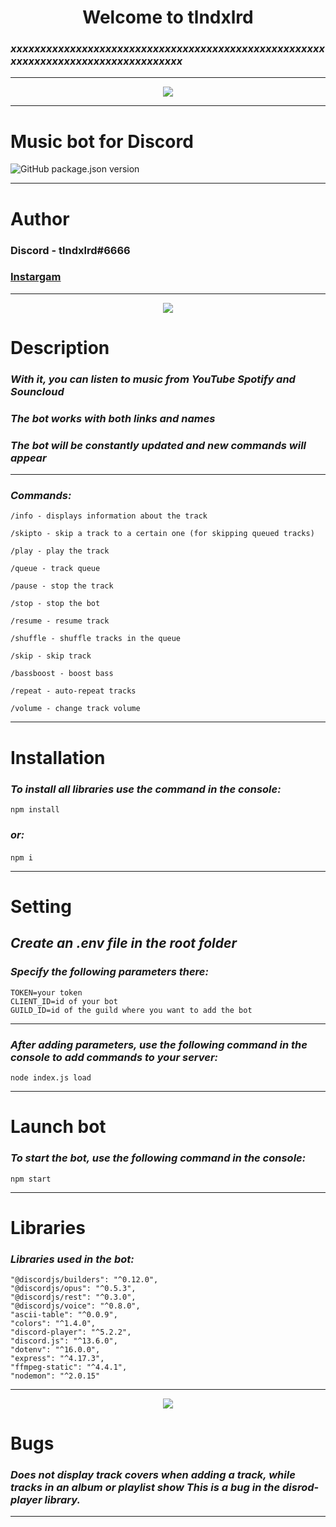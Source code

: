 <h1 p align="center"><b>Welcome to tlndxlrd</b></h1>

### *xxxxxxxxxxxxxxxxxxxxxxxxxxxxxxxxxxxxxxxxxxxxxxxxxxxxxxxxxxxxxxxxxxxxxxxxxxxxxxxxxx*
___

<p align="center"><img src="https://cdn.discordapp.com/attachments/704677949730848769/957404525168320562/anime-art-personazhi-klinok-rassekaiushchii-demonov-demon-sl.jpg"</p>

____

# Music bot for **Discord**
![GitHub package.json version](https://img.shields.io/github/package-json/v/tlndxlrd/discord-music-bot)
___
# **Author**
### **Discord** - tlndxlrd#6666
### [Instargam](https://www.instagram.com/tlndxlrd)
___
<p align="center"><img src="https://cdn.discordapp.com/attachments/704677949730848769/957401589239390208/12344.gif"
</p>

# **Description**
### *With it, you can listen to music from **YouTube** **Spotify** and **Souncloud***
### *The bot works with both **links** and **names***
### *The bot will be constantly updated and new commands will appear*

___
### ***Commands:***
```
/info - displays information about the track

/skipto - skip a track to a certain one (for skipping queued tracks)

/play - play the track

/queue - track queue

/pause - stop the track

/stop - stop the bot

/resume - resume track

/shuffle - shuffle tracks in the queue

/skip - skip track

/bassboost - boost bass

/repeat - auto-repeat tracks

/volume - change track volume
```
___
# **Installation**
### *To install all libraries use the command in the console:*
```
npm install
```

<h3 style="margin-bottom: 20px"><em>or:</em></h3>

```
npm i
```
___
# **Setting**
<h2 style="margin-bottom: 15px"><em>Create an .env file in the root folder</em></h2>

### *Specify the following parameters there:*

```
TOKEN=your token
CLIENT_ID=id of your bot
GUILD_ID=id of the guild where you want to add the bot
```
___
### *After adding parameters, use the following command in the console to add commands to your server:*
```
node index.js load
```
___
# **Launch bot**
### *To start the bot, use the following command in the console:*
```
npm start
```
____
# **Libraries**
### *Libraries used in the bot:*
```
"@discordjs/builders": "^0.12.0",
"@discordjs/opus": "^0.5.3",
"@discordjs/rest": "^0.3.0",
"@discordjs/voice": "^0.8.0",
"ascii-table": "^0.0.9",
"colors": "^1.4.0",
"discord-player": "^5.2.2",
"discord.js": "^13.6.0",
"dotenv": "^16.0.0",
"express": "^4.17.3",
"ffmpeg-static": "^4.4.1",
"nodemon": "^2.0.15"
```
___
<p align="center"><img src="https://cdn.discordapp.com/attachments/704677949730848769/957401574219591720/3.gif"
</p>

# **Bugs**
### *Does not display track covers when adding a track, while tracks in an album or playlist show This is a bug in the disrod-player library.*
___